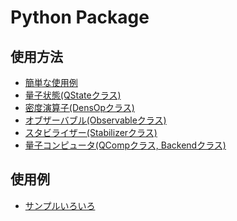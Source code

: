 Python Package
==============

## 使用方法

- [簡単な使用例](usage/basic.md)
- [量子状態(QStateクラス)](usage/qstate.md)
- [密度演算子(DensOpクラス)](usage/densop.md)
- [オブザーバブル(Observableクラス)](usage/observable.md)
- [スタビライザー(Stabilizerクラス)](usage/stabilizer.md)
- [量子コンピュータ(QCompクラス, Backendクラス)](usage/qcomp.md)

## 使用例

- [サンプルいろいろ](https://github.com/samn33/qlazy/tree/master/example/py)
